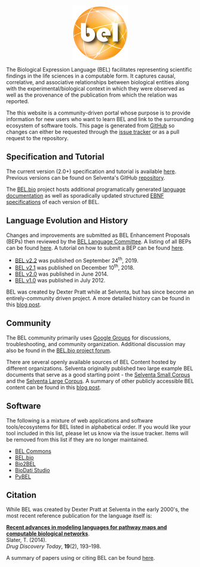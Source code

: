 <img src="/img/bel300.png" alt="BEL Logo" style="margin: auto; display: block;" />

The Biological Expression Language (BEL) facilitates representing scientific findings in
the life sciences in a computable form. It captures causal, correlative, and associative
relationships between biological entities along with the experimental/biological context in which
they were observed as well as the provenance of the publication from which the relation was
reported.

The this website is a community-driven portal whose purpose
is to provide information for new users who want to learn BEL and link to the surrounding
ecosystem of software tools. This page is generated from [GitHub](https://github.com/biological-expression-language/biological-expression-language.github.io/blob/master/README.md)
so changes can either be requested through the [issue tracker](https://github.com/biological-expression-language/biological-expression-language.github.io/issues)
or as a pull request to the repository.

## Specification and Tutorial

The current version (2.0+) specification and tutorial is available [here](https://cthoyt.gitbook.io/bel/).
Previous versions can be found on Selventa's GitHub [repository](https://github.com/OpenBEL/language).

The <a href="https://bel.bio/">BEL.bio</a> project hosts additional programatically generated
[language documentation](https://language.bel.bio) as well as sporadically updated structured
[EBNF specifications](https://github.com/belbio/bel_specifications/tree/master/specifications) of
each version of BEL.

## Language Evolution and History

Changes and improvements are submitted as BEL Enhancement Proposals (BEPs) then
reviewed by the [BEL Language Committee](https://github.com/belbio/bep/blob/master/CommitteeGuidelines.md).
A listing of all BEPs can be found [here](http://bep.bel.bio/). A tutorial on how
to submit a BEP can be found [here](https://github.com/belbio/bep).

- [BEL v2.2](https://medium.com/bel-news/bel-v2-2-enhancements-cfb4b27b22cb) was
  published on September 24<sup>th</sup>, 2019.
- [BEL v2.1](https://medium.com/bel-news/bel-2-1-enhancements-ac79b078ad5a) was
  published on December 10<sup>th</sup>, 2018.
- [BEL v2.0](https://github.com/OpenBEL/language/raw/master/docs/version_2.0/bel_specification_version_2.0.pdf)
  was published in June 2014.
- [BEL v1.0](https://github.com/OpenBEL/language/raw/master/docs/version_1.0/bel_specification_version_1.0.pdf)
  was published in July 2012.

BEL was created by Dexter Pratt while at Selventa, but has since become an entirely-community driven
project. A more detailed history can be found in this [blog post](https://cthoyt.com/2020/04/28/history-of-bel.html).

## Community

The BEL community primarily uses [Google Groups](https://groups.google.com/forum/#!forum/openbel-discuss)
for discussions, troubleshooting, and community organization. Additional
discussion may also be found in the [BEL.bio project forum](https://forum.bel.bio).

There are several openly available sources of BEL Content hosted by different organizations.
Selventa originally published two large example BEL documents that serve as a good starting point -
the [Selventa Small Corpus](https://github.com/cthoyt/selventa-knowledge/blob/master/selventa_knowledge/small_corpus.bel)
and the [Selventa Large Corpus](https://github.com/cthoyt/selventa-knowledge/blob/master/selventa_knowledge/large_corpus.bel).
A summary of other publicly accessible BEL content can be found in this [blog post](https://cthoyt.com/2020/04/30/public-bel-content.html).

## Software

The following is a mixture of web applications and software tools/ecosystems for BEL listed in
alphabetical order. If you would like your tool included in this list, please let us know via the
issue tracker. Items will be removed from this list if they are no longer maintained.

- [BEL Commons](https://github.com/bel-commons/bel-commons)
- [BEL.bio](https://bel.bio)
- [Bio2BEL](https://github.com/bio2bel/bio2bel)
- [BioDati Studio](https://biodati.com)
- [PyBEL](https://github.com/pybel/pybel)

## Citation

While BEL was created by Dexter Pratt at Selventa in the early 2000's, the most recent reference
publication for the language itself is:

[**Recent advances in modeling languages for pathway maps and computable biological networks**](https://doi.org/10.1016/j.drudis.2013.12.011).
<br /> Slater, T. (2014).
<br /> <i>Drug Discovery Today</i>, <b>19</b>(2), 193–198.

A summary of papers using or citing BEL can be found [here](https://cthoyt.com/2020/05/22/bel-papers.html).
